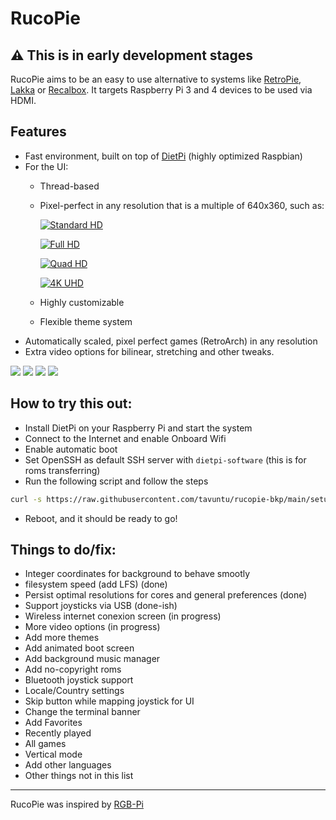 # RucoPie

## :warning: This is in early development stages

RucoPie aims to be an easy to use alternative to systems like [RetroPie](https://retropie.org.uk/), [Lakka](https://www.lakka.tv/) or [Recalbox](https://www.recalbox.com/). It targets Raspberry Pi 3 and 4 devices to be used via HDMI.

## Features

* Fast environment, built on top of [DietPi](https://dietpi.com/) (highly optimized Raspbian)
* For the UI:
    * Thread-based
    * Pixel-perfect in any resolution that is a multiple of 640x360, such as:

      [![Standard HD](http://img.shields.io/:Standard-HD-blue.svg)](https://en.wikipedia.org/wiki/720p)
      
      [![Full HD](http://img.shields.io/:Full-HD-blue.svg)](https://en.wikipedia.org/wiki/1080p)
      
      [![Quad HD](http://img.shields.io/:Quad-HD-green.svg)](https://en.wikipedia.org/wiki/1440p)
      
      [![4K UHD](http://img.shields.io/:4K-UHD-green.svg)](https://en.wikipedia.org/wiki/4K_resolution)
      
    * Highly customizable
    * Flexible theme system
* Automatically scaled, pixel perfect games (RetroArch) in any resolution
* Extra video options for bilinear, stretching and other tweaks.

![](https://i.postimg.cc/2jZrbwH9/screenshot-1618196440.png)
![](https://i.postimg.cc/7YrDg2dH/screenshot-1618196445.png)
![](https://i.postimg.cc/PrbHKqnm/screenshot-1618196453.png)
![](https://i.postimg.cc/PrzcNmrZ/screenshot-1618183351.png)

## How to try this out:

* Install DietPi on your Raspberry Pi and start the system
* Connect to the Internet and enable Onboard Wifi
* Enable automatic boot
* Set OpenSSH as default SSH server with ```dietpi-software``` (this is for roms transferring)
* Run the following script and follow the steps

```bash
curl -s https://raw.githubusercontent.com/tavuntu/rucopie-bkp/main/setup.sh | bash -s
```

* Reboot, and it should be ready to go!

## Things to do/fix:

* Integer coordinates for background to behave smootly
* filesystem speed (add LFS)  (done)
* Persist optimal resolutions for cores and general preferences (done)
* Support joysticks via USB (done-ish)
* Wireless internet conexion screen (in progress)
* More video options (in progress)
* Add more themes
* Add animated boot screen
* Add background music manager
* Add no-copyright roms
* Bluetooth joystick support
* Locale/Country settings
* Skip button while mapping joystick for UI
* Change the terminal banner
* Add Favorites
* Recently played
* All games
* Vertical mode
* Add other languages
* Other things not in this list

---

RucoPie was inspired by [RGB-Pi](https://www.rgb-pi.com/)
